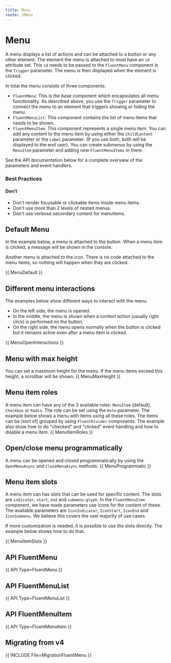 ```yaml
---
title: Menu
route: /Menu
---
```


# Menu

A menu displays a list of actions and can be attached to a button or any other element. The element the menu is attached to must have an `id` attribute
set. This `id` needs to be passed to the `FluentMenu` component in the `Trigger` parameter. The menu is then displayed when the element is clicked.

In total the menu consists of three components:
- `FluentMenu`: This is the base component which encapsulates all menu functionality.
As described above, you use the `Trigger` parameter to connect the menu to an element that
triggers showing or hiding the menu.
- `FluentMenuList`: This component contains the list of menu items that needs to be shown.
- `FluentMenuItem`: This component represents a single menu item. You can add any content to the menu
item by using either the `ChildContent` parameter or the `Label` parameter. (If you use both, both
will be displayed to the end user). You can create submenus by using the `MenuItem` parameter and adding new `FluentMenuItems` in there. 

See the API documentation below for a complete overview of the parameters and event handlers.

### Best Practices

#### Don't
- Don't render focusable or clickable items inside menu items.
- Don't use more than 2 levels of nested menus.
- Don't use verbose secondary content for menuitems.

## Default Menu

In the example below, a menu is attached to the button. When a menu item is clicked, a message will be shown in the console.

Another menu is attached to the icon. There is no code attached to the menu items, so nothing will happen when they are clicked.

{{ MenuDefault }}

## Different menu interactions
The examples below show different ways to interact with the menu.
- On the left side, the menu is opened.
- In the middle, the menu is shown when a context action (usually right click) is performed on the button,
- On the right side, the menu opens normally when the button is clicked but it remains active even after a menu item is clicked.
<!-- Add explainer on CloseOnScroll when that is fixed and works -->
{{ MenuOpenInteractions }}


## Menu with max height
You can set a maximum height for the menu. If the menu items exceed this height, a scrollbar will be shown.
{{ MenuMaxHeight }}

## Menu item roles
A menu item can have any of the 3 available roles: `MenuItem` (default), `Checkbox` or `Radio`. The role can
be set using the `Role` parameter. The example below shows a menu with items using all these roles. The items
can be (sort of) grouped by using `FluentDivider` components. The example also show how to do "checked" and "clicked"
event handling and how to disable a menu item.
{{ MenuItemRoles }}

## Open/close menu programmatically
A menu can be opened and closed programmatically by using the `OpenMenuAsync` and `CloseMenuAsync` methods.
{{ MenuProgrammatic }}

## Menu item slots
A menu item can has slots that can be used for specific content. The slots are `indicator`, `start`, `end` and `submenu-glyph`. In the `FluentMenuItem`
component, we have made parameters use icons for the content of these. The available parameters are `IconIndicator`, `IconStart`, `IconEnd` and `IconSubmenu`.
We believe this covers the vast majority of use cases.

If more customization is needed, it is possible to use the slots directly. The example below shows how to do that.

{{ MenuItemSlots }}

## API FluentMenu

{{ API Type=FluentMenu }}

## API FluentMenuList
{{ API Type=FluentMenuList }}

## API FluentMenuItem

{{ API Type=FluentMenuItem }}

## Migrating from v4

{{ INCLUDE File=MigrationFluentMenu }}
